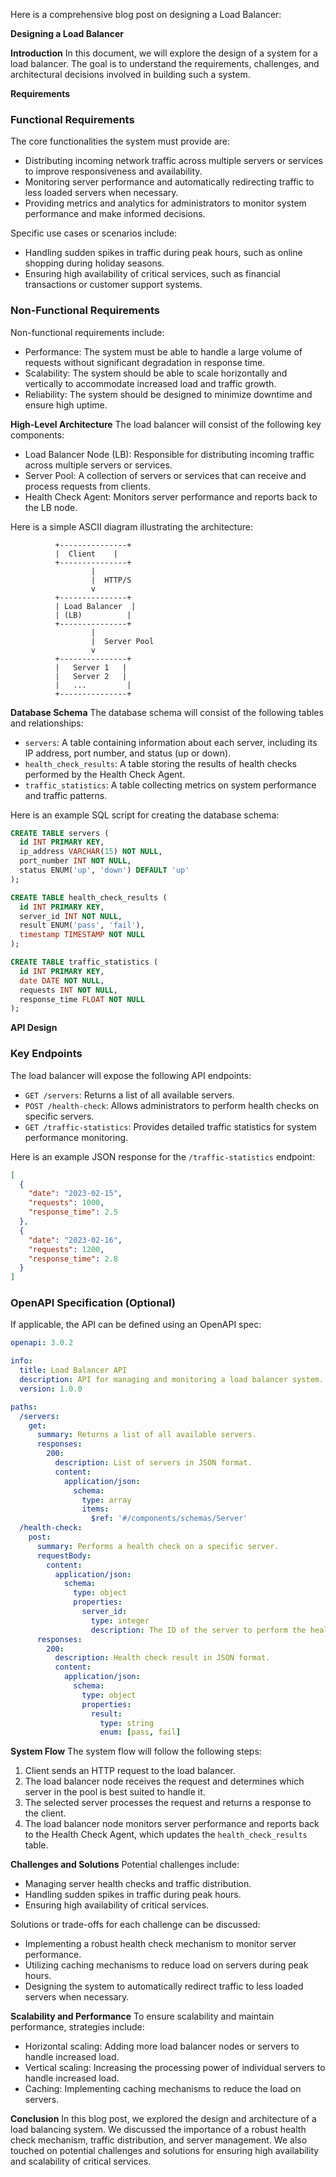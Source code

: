 Here is a comprehensive blog post on designing a Load Balancer:

**Designing a Load Balancer**

**Introduction**
In this document, we will explore the design of a system for a load balancer. The goal is to understand the requirements, challenges, and architectural decisions involved in building such a system.

**Requirements**
### Functional Requirements
The core functionalities the system must provide are:
* Distributing incoming network traffic across multiple servers or services to improve responsiveness and availability.
* Monitoring server performance and automatically redirecting traffic to less loaded servers when necessary.
* Providing metrics and analytics for administrators to monitor system performance and make informed decisions.

Specific use cases or scenarios include:
* Handling sudden spikes in traffic during peak hours, such as online shopping during holiday seasons.
* Ensuring high availability of critical services, such as financial transactions or customer support systems.

### Non-Functional Requirements
Non-functional requirements include:
* Performance: The system must be able to handle a large volume of requests without significant degradation in response time.
* Scalability: The system should be able to scale horizontally and vertically to accommodate increased load and traffic growth.
* Reliability: The system should be designed to minimize downtime and ensure high uptime.

**High-Level Architecture**
The load balancer will consist of the following key components:
* Load Balancer Node (LB): Responsible for distributing incoming traffic across multiple servers or services.
* Server Pool: A collection of servers or services that can receive and process requests from clients.
* Health Check Agent: Monitors server performance and reports back to the LB node.

Here is a simple ASCII diagram illustrating the architecture:
```
          +---------------+
          |  Client    |
          +---------------+
                  |
                  |  HTTP/S
                  v
          +---------------+
          | Load Balancer  |
          | (LB)          |
          +---------------+
                  |
                  |  Server Pool
                  v
          +---------------+
          |   Server 1   |
          |   Server 2   |
          |   ...         |
          +---------------+
```
**Database Schema**
The database schema will consist of the following tables and relationships:
* `servers`: A table containing information about each server, including its IP address, port number, and status (up or down).
* `health_check_results`: A table storing the results of health checks performed by the Health Check Agent.
* `traffic_statistics`: A table collecting metrics on system performance and traffic patterns.

Here is an example SQL script for creating the database schema:
```sql
CREATE TABLE servers (
  id INT PRIMARY KEY,
  ip_address VARCHAR(15) NOT NULL,
  port_number INT NOT NULL,
  status ENUM('up', 'down') DEFAULT 'up'
);

CREATE TABLE health_check_results (
  id INT PRIMARY KEY,
  server_id INT NOT NULL,
  result ENUM('pass', 'fail'),
  timestamp TIMESTAMP NOT NULL
);

CREATE TABLE traffic_statistics (
  id INT PRIMARY KEY,
  date DATE NOT NULL,
  requests INT NOT NULL,
  response_time FLOAT NOT NULL
);
```
**API Design**
### Key Endpoints
The load balancer will expose the following API endpoints:
* `GET /servers`: Returns a list of all available servers.
* `POST /health-check`: Allows administrators to perform health checks on specific servers.
* `GET /traffic-statistics`: Provides detailed traffic statistics for system performance monitoring.

Here is an example JSON response for the `/traffic-statistics` endpoint:
```json
[
  {
    "date": "2023-02-15",
    "requests": 1000,
    "response_time": 2.5
  },
  {
    "date": "2023-02-16",
    "requests": 1200,
    "response_time": 2.8
  }
]
```
### OpenAPI Specification (Optional)
If applicable, the API can be defined using an OpenAPI spec:
```yaml
openapi: 3.0.2

info:
  title: Load Balancer API
  description: API for managing and monitoring a load balancer system.
  version: 1.0.0

paths:
  /servers:
    get:
      summary: Returns a list of all available servers.
      responses:
        200:
          description: List of servers in JSON format.
          content:
            application/json:
              schema:
                type: array
                items:
                  $ref: '#/components/schemas/Server'
  /health-check:
    post:
      summary: Performs a health check on a specific server.
      requestBody:
        content:
          application/json:
            schema:
              type: object
              properties:
                server_id:
                  type: integer
                  description: The ID of the server to perform the health check on.
      responses:
        200:
          description: Health check result in JSON format.
          content:
            application/json:
              schema:
                type: object
                properties:
                  result:
                    type: string
                    enum: [pass, fail]
```
**System Flow**
The system flow will follow the following steps:
1. Client sends an HTTP request to the load balancer.
2. The load balancer node receives the request and determines which server in the pool is best suited to handle it.
3. The selected server processes the request and returns a response to the client.
4. The load balancer node monitors server performance and reports back to the Health Check Agent, which updates the `health_check_results` table.

**Challenges and Solutions**
Potential challenges include:
* Managing server health checks and traffic distribution.
* Handling sudden spikes in traffic during peak hours.
* Ensuring high availability of critical services.

Solutions or trade-offs for each challenge can be discussed:

* Implementing a robust health check mechanism to monitor server performance.
* Utilizing caching mechanisms to reduce load on servers during peak hours.
* Designing the system to automatically redirect traffic to less loaded servers when necessary.

**Scalability and Performance**
To ensure scalability and maintain performance, strategies include:
* Horizontal scaling: Adding more load balancer nodes or servers to handle increased load.
* Vertical scaling: Increasing the processing power of individual servers to handle increased load.
* Caching: Implementing caching mechanisms to reduce the load on servers.

**Conclusion**
In this blog post, we explored the design and architecture of a load balancing system. We discussed the importance of a robust health check mechanism, traffic distribution, and server management. We also touched on potential challenges and solutions for ensuring high availability and scalability of critical services.
